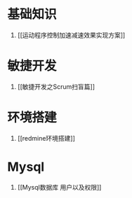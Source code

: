 # 基础知识
1. [[运动程序控制加速减速效果实现方案]]

# 敏捷开发
1. [[敏捷开发之Scrum扫盲篇]]

# 环境搭建
1. [[redmine环境搭建]]

# Mysql
1. [[Mysql数据库 用户以及权限]]